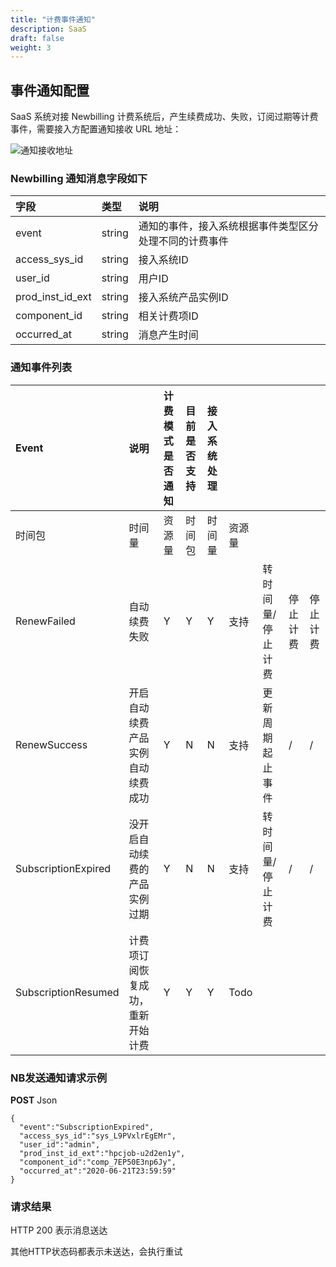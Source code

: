 ```yaml
---
title: "计费事件通知"
description: SaaS
draft: false
weight: 3
---
```

## 事件通知配置

SaaS 系统对接 Newbilling 计费系统后，产生续费成功、失败，订阅过期等计费事件，需要接入方配置通知接收 URL 地址：

![通知接收地址](/appcenter/dev-platform/saas-developer-guide/_image/event-notice.png)

### Newbilling 通知消息字段如下

| 字段             | 类型   | 说明                                                   |
| :--------------- | :----- | :----------------------------------------------------- |
| event            | string | 通知的事件，接入系统根据事件类型区分处理不同的计费事件 |
| access_sys_id    | string | 接入系统ID                                             |
| user_id          | string | 用户ID                                                 |
| prod_inst_id_ext | string | 接入系统产品实例ID                                     |
| component_id     | string | 相关计费项ID                                           |
| occurred_at      | string | 消息产生时间                                           |

### 通知事件列表

| Event               | 说明                             | 计费模式是否通知 | 目前是否支持 | 接入系统处理 |        |                   |          |          |
| :------------------ | :------------------------------- | :--------------- | :----------- | :----------- | ------ | ----------------- | -------- | -------- |
| 时间包              | 时间量                           | 资源量           | 时间包       | 时间量       | 资源量 |                   |          |          |
| RenewFailed         | 自动续费失败                     | Y                | Y            | Y            | 支持   | 转时间量/停止计费 | 停止计费 | 停止计费 |
| RenewSuccess        | 开启自动续费产品实例自动续费成功 | Y                | N            | N            | 支持   | 更新周期起止事件  | /        | /        |
| SubscriptionExpired | 没开启自动续费的产品实例过期     | Y                | N            | N            | 支持   | 转时间量/停止计费 | /        | /        |
| SubscriptionResumed | 计费项订阅恢复成功，重新开始计费 | Y                | Y            | Y            | Todo   |                   |          |          |

### NB发送通知请求示例

**POST**  Json
```
{
  "event":"SubscriptionExpired",
  "access_sys_id":"sys_L9PVxlrEgEMr",
  "user_id":"admin",
  "prod_inst_id_ext":"hpcjob-u2d2en1y",
  "component_id":"comp_7EP50E3np6Jy",
  "occurred_at":"2020-06-21T23:59:59"
}
```

### 请求结果

HTTP 200 表示消息送达 

其他HTTP状态码都表示未送达，会执行重试